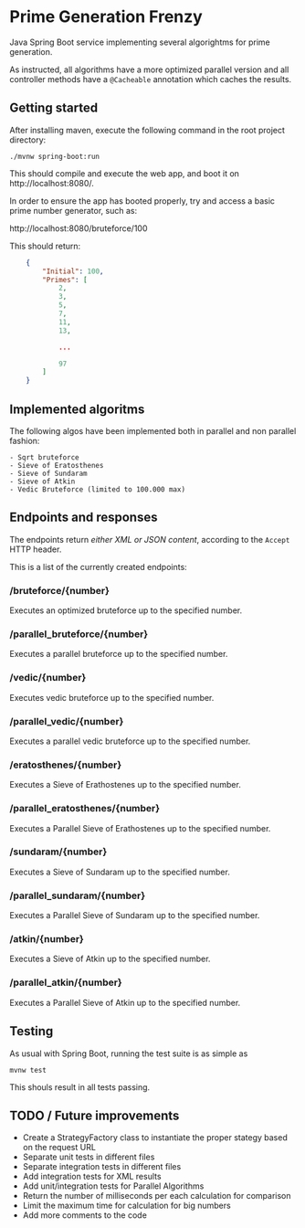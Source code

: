 # Prime Generation Frenzy

Java Spring Boot service implementing several algorightms for prime generation. 

As instructed, all algorithms have a more optimized parallel version and all
controller methods have a `@Cacheable` annotation which caches the results.

## Getting started

After installing maven, execute the following command in the root project directory:

`./mvnw spring-boot:run`

This should compile and execute the web app, and boot it on http://localhost:8080/.

In order to ensure the app has booted properly, try and access a basic prime number
generator, such as:

http://localhost:8080/bruteforce/100

This should return:

```json
    {
        "Initial": 100,
        "Primes": [
            2,
            3,
            5,
            7,
            11,
            13,

            ...

            97
        ]
    }
```

## Implemented algoritms

The following algos have been implemented both in parallel and non parallel fashion:

    - Sqrt bruteforce
    - Sieve of Eratosthenes
    - Sieve of Sundaram
    - Sieve of Atkin
    - Vedic Bruteforce (limited to 100.000 max)

## Endpoints and responses

The endpoints return _either XML or JSON content_, according to the `Accept` HTTP header.

This is a list of the currently created endpoints:
### /bruteforce/{number}
Executes an optimized bruteforce up to the specified number.
### /parallel_bruteforce/{number}
Executes a parallel bruteforce up to the specified number.
### /vedic/{number}
Executes vedic bruteforce up to the specified number.
### /parallel_vedic/{number}
Executes a parallel vedic bruteforce up to the specified number.
### /eratosthenes/{number}
Executes a Sieve of Erathostenes up to the specified number.
### /parallel_eratosthenes/{number}
Executes a Parallel Sieve of Erathostenes up to the specified number.
### /sundaram/{number}
Executes a Sieve of Sundaram up to the specified number.
### /parallel_sundaram/{number}
Executes a Parallel Sieve of Sundaram up to the specified number.
### /atkin/{number}
Executes a Sieve of Atkin up to the specified number.
### /parallel_atkin/{number}
Executes a Parallel Sieve of Atkin up to the specified number.
## Testing

As usual with Spring Boot, running the test suite is as simple as

`mvnw test`

This shouls result in all tests passing.

## TODO / Future improvements

- Create a StrategyFactory class to instantiate the proper stategy based on the request URL
- Separate unit tests in different files
- Separate integration tests in different files
- Add integration tests for XML results
- Add unit/integration tests for Parallel Algorithms
- Return the number of milliseconds per each calculation for comparison
- Limit the maximum time for calculation for big numbers
- Add more comments to the code